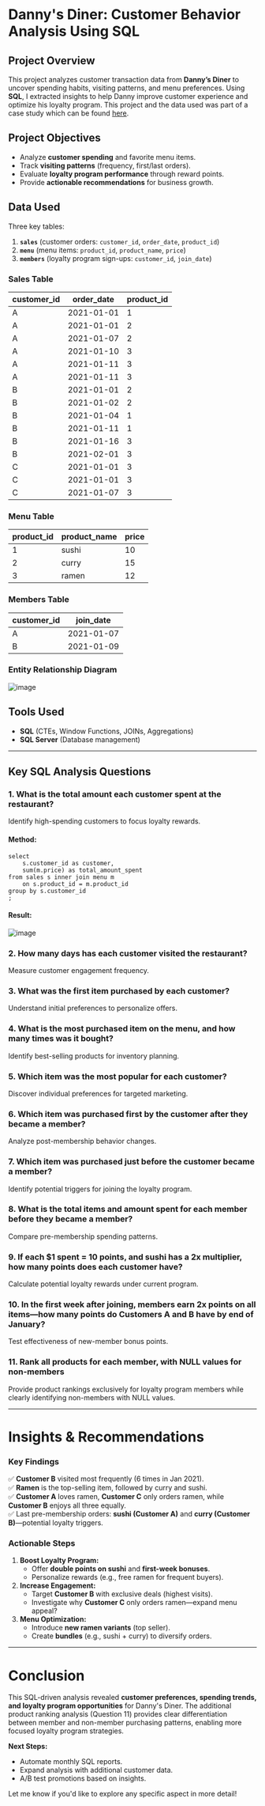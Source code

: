 # **Danny's Diner: Customer Behavior Analysis Using SQL**  

## **Project Overview**  
This project analyzes customer transaction data from **Danny’s Diner** to uncover spending habits, visiting patterns, and menu preferences. Using **SQL**, I extracted insights to help Danny improve customer experience and optimize his loyalty program. This project and the data used was part of a case study which can be found [here](https://8weeksqlchallenge.com/case-study-1/).

## **Project Objectives**  
- Analyze **customer spending** and favorite menu items.  
- Track **visiting patterns** (frequency, first/last orders).  
- Evaluate **loyalty program performance** through reward points.  
- Provide **actionable recommendations** for business growth.  

## **Data Used**  
Three key tables:  
1. **`sales`** (customer orders: `customer_id`, `order_date`, `product_id`)  
2. **`menu`** (menu items: `product_id`, `product_name`, `price`)  
3. **`members`** (loyalty program sign-ups: `customer_id`, `join_date`)  

### Sales Table
| customer_id | order_date | product_id |
|-------------|------------|------------|
|      A      | 2021-01-01 |      1     |
|      A      | 2021-01-01 |      2     |
|      A      | 2021-01-07 |      2     |
|      A      | 2021-01-10 |      3     |
|      A      | 2021-01-11 |      3     |
|      A      | 2021-01-11 |      3     |
|      B      | 2021-01-01 |      2     |
|      B      | 2021-01-02 |      2     |
|      B      | 2021-01-04 |      1     |
|      B      | 2021-01-11 |      1     |
|      B      | 2021-01-16 |      3     |
|      B      | 2021-02-01 |      3     |
|      C      | 2021-01-01 |      3     |
|      C      | 2021-01-01 |      3     |
|      C      | 2021-01-07 |      3     |

### Menu Table
| product_id | product_name | price | 
|------------|--------------|-------|
|      1     |     sushi    |   10  |
|      2     |     curry    |   15  |
|      3     |     ramen    |   12  |

### Members Table
| customer_id |  join_date  |
|-------------|-------------|
|      A      |  2021-01-07 |
|      B      |  2021-01-09 |

### Entity Relationship Diagram

![image](https://github.com/user-attachments/assets/f3e8b92c-2ed7-4db1-a913-d61b91e1819c)

## **Tools Used**  
- **SQL** (CTEs, Window Functions, JOINs, Aggregations)  
- **SQL Server** (Database management)  

---

## **Key SQL Analysis Questions**  

### **1. What is the total amount each customer spent at the restaurant?**  
Identify high-spending customers to focus loyalty rewards.  

#### Method:
```
select 
	s.customer_id as customer,
	sum(m.price) as total_amount_spent
from sales s inner join menu m 
	on s.product_id = m.product_id
group by s.customer_id
;
```
#### Result:
![image](https://github.com/user-attachments/assets/a164ea4d-75b4-4561-a63f-9425b34d9dd1)


### **2. How many days has each customer visited the restaurant?**  
Measure customer engagement frequency.  

### **3. What was the first item purchased by each customer?**  
Understand initial preferences to personalize offers.  

### **4. What is the most purchased item on the menu, and how many times was it bought?**  
Identify best-selling products for inventory planning.  

### **5. Which item was the most popular for each customer?**  
Discover individual preferences for targeted marketing.  

### **6. Which item was purchased first by the customer after they became a member?**  
Analyze post-membership behavior changes.  

### **7. Which item was purchased just before the customer became a member?**  
Identify potential triggers for joining the loyalty program.  

### **8. What is the total items and amount spent for each member before they became a member?**  
Compare pre-membership spending patterns.  

### **9. If each $1 spent = 10 points, and sushi has a 2x multiplier, how many points does each customer have?**  
Calculate potential loyalty rewards under current program.  

### **10. In the first week after joining, members earn 2x points on all items—how many points do Customers A and B have by end of January?**  
Test effectiveness of new-member bonus points.  

### **11. Rank all products for each member, with NULL values for non-members**  
Provide product rankings exclusively for loyalty program members while clearly identifying non-members with NULL values.  

---

# **Insights & Recommendations**  

### **Key Findings**  
✅ **Customer B** visited most frequently (6 times in Jan 2021).  
✅ **Ramen** is the top-selling item, followed by curry and sushi.  
✅ **Customer A** loves ramen, **Customer C** only orders ramen, while **Customer B** enjoys all three equally.  
✅ Last pre-membership orders: **sushi (Customer A)** and **curry (Customer B)**—potential loyalty triggers.  

### **Actionable Steps**  
1. **Boost Loyalty Program:**  
   - Offer **double points on sushi** and **first-week bonuses**.  
   - Personalize rewards (e.g., free ramen for frequent buyers).  
2. **Increase Engagement:**  
   - Target **Customer B** with exclusive deals (highest visits).  
   - Investigate why **Customer C** only orders ramen—expand menu appeal?  
3. **Menu Optimization:**  
   - Introduce **new ramen variants** (top seller).  
   - Create **bundles** (e.g., sushi + curry) to diversify orders.  

---

# **Conclusion**  
This SQL-driven analysis revealed **customer preferences, spending trends, and loyalty program opportunities** for Danny's Diner. The additional product ranking analysis (Question 11) provides clear differentiation between member and non-member purchasing patterns, enabling more focused loyalty program strategies.  

**Next Steps:**  
- Automate monthly SQL reports.  
- Expand analysis with additional customer data.  
- A/B test promotions based on insights.  

Let me know if you'd like to explore any specific aspect in more detail!




